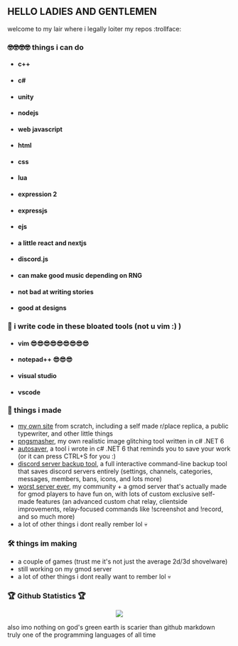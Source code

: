 ## HELLO LADIES AND GENTLEMEN

welcome to my lair where i legally loiter my repos :trollface:<br>

### 🤓🤓🤓🤓 things i can do
- #### c++
- #### c#
- #### unity
- #### nodejs
- #### web javascript
- #### html
- #### css
- #### lua
- #### expression 2
- #### expressjs
- #### ejs
- #### a little react and nextjs
- #### discord.js

- #### can make good music depending on RNG
- #### not bad at writing stories
- #### good at designs

### 🔧 i write code in these bloated tools (not u vim :) )
- #### vim 😎😎😎😎😎😎😎😎😎
- #### notepad++ 😎😎😎
- #### visual studio
- #### vscode

### 🗿 things i made
 - [my own site](https://mariluu.hehe.moe/) from scratch, including a self made r/place replica, a public typewriter, and other little things
 - [pngsmasher](https://github.com/andrew-eathan/pngsmasher), my own realistic image glitching tool written in c# .NET 6
 - [autosaver](https://github.com/andrew-eathan/autosaver), a tool i wrote in c# .NET 6 that reminds you to save your work (or it can press CTRL+S for you :)
 - [discord server backup tool](https://github.com/andrew-eathan/discord-server-backup-tool), a full interactive command-line backup tool that saves discord servers entirely (settings, channels, categories, messages, members, bans, icons, and lots more)
 - [worst server ever](https://discord.gg/Vzpt8yUW6c), my community + a gmod server that's actually made for gmod players to have fun on, with lots of custom exclusive self-made features (an advanced custom chat relay, clientside improvements, relay-focused commands like !screenshot and !record, and so much more)
 - a lot of other things i dont really rember lol 💀

### 🛠️ things im making
 - a couple of games (trust me it's not just the average 2d/3d shovelware)
 - still working on my gmod server
 - a lot of other things i dont really want to rember lol 💀

### 🏆 Github Statistics 🏆
</p>
<p align=center>
<!-- <img src="https://github-readme-stats.vercel.app/api?username=Andrew-Eathan&amp;show_icons=true&amp;theme=light&amp;card_width=50&amp;include_all_commits=true&amp;count_private=true&amp;hide_title=true&amp;hide_border=true&amp;bg_color=0000&amp;text_color=dddddd" alt="Overview">
-->
<!--
  <img src="https://github-readme-stats.vercel.app/api/top-langs/?username=Andrew-Eathan&amp;langs_count=8&amp;layout=compact&amp;theme=light&amp;hide_border=true&amp;hide=golo&amp;bg_color=0000&amp;text_color=dddddd" alt="Languages">
-->

<img src="https://github-profile-trophy.vercel.app/?username=Andrew-Eathan&theme=gitdimmed&no-bg=true&no-frame=true&">
</p>

also imo nothing on god's green earth is scarier than github markdown<br>
truly one of the programming languages of all time
